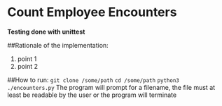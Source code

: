 # Count Employee Encounters 

**Testing done with unittest**

##Rationale of the implementation:
1. point 1 
2. point 2

##How to run:
`git clone /some/path`
`cd /some/path`
`python3 ./encounters.py`
The program will prompt for a filename, the file must at least
be readable by the user or the program will terminate
